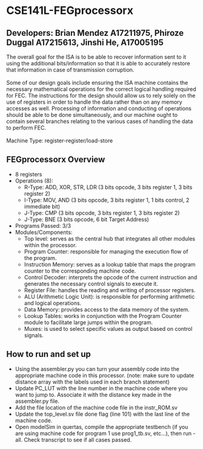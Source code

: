 # CSE141L-FEGprocessorx
## Developers: Brian Mendez A17211975, Phiroze Duggal A17215613, Jinshi He, A17005195

The overall goal for the ISA is to be able to recover information sent to it using the additional bits/information so that it is able to accurately restore that information in case of transmission corruption. 
<br><br>
Some of our design goals include ensuring the ISA machine contains the necessary mathematical operations for the correct logical handling required for FEC. The instructions for the design should allow us to rely solely on the use of registers in order to handle the data rather than on any memory accesses as well. Processing of information and conducting of operations should be able to be done simultaneously, and our machine ought to contain several branches relating to the various cases of handling the data to perform FEC. <br><br>
Machine Type: register-register/load-store

## FEGprocessorx Overview 
- 8 registers
- Operations (8):
    - R-Type: ADD, XOR, STR, LDR (3 bits opcode, 3 bits register 1, 3 bits register 2) 
    - I-Type: MOV, AND (3 bits opcode, 3 bits register 1, 1 bits control, 2 immediate bit) 
    - J-Type: CMP (3 bits opcode, 3 bits register 1, 3 bits register 2)
    - J-Type: BNE (3 bits opcode, 6 bit Target Address) 
- Programs Passed: 3/3
- Modules/Components:
    - Top level: serves as the central hub that integrates all other modules within the processor.
    - Program Counter: responsible for managing the execution flow of the program.
    - Instruction Memory: serves as a lookup table that maps the program counter to the corresponding machine code.
    - Control Decoder: interprets the opcode of the current instruction and generates the necessary control signals to execute it.
    - Register File: handles the reading and writing of processor registers.
    - ALU (Arithmetic Logic Unit): is responsible for performing arithmetic and logical operations.
    - Data Memory: provides access to the data memory of the system.
    - Lookup Tables: works in conjunction with the Program Counter module to facilitate large jumps within the program.
    - Muxes: is used to select specific values as output based on control signals. 

## How to run and set up
- Using the assembler.py you can turn your assembly code into the appropriate machine code in this processor. (note: make sure to update distance array with the labels used in each branch statement)
- Update PC_LUT with the line number in the machine code where you want to jump to. Associate it with the distance key made in the assembler.py file.
- Add the file location of the machine code file in the instr_ROM.sv
- Update the top_level.sv file done flag (line 101) with the last line of the machine code.
- Open modelSim in quertas, compile the appropriate testbench (if you are using machine code for program 1 use prog1_tb.sv, etc...), then run -all. Check transcript to see if all cases passed. 

